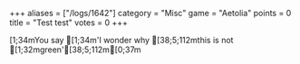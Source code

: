 +++
aliases = ["/logs/1642"]
category = "Misc"
game = "Aetolia"
points = 0
title = "Test test"
votes = 0
+++

[1;34mYou say [1;34m'I wonder why [38;5;112mthis is not [1;32mgreen'[38;5;112m[0;37m